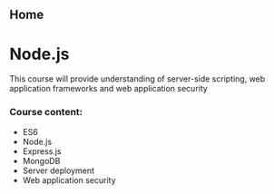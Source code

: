 ## Home
# Node.js
This course will provide understanding of server-side scripting, web application frameworks and web application security

### Course content:
* ES6
* Node.js
* Express.js
* MongoDB
* Server deployment 
* Web application security

